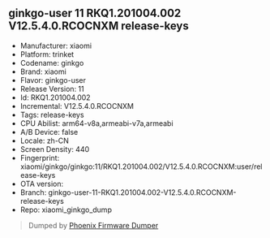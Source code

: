 ## ginkgo-user 11 RKQ1.201004.002 V12.5.4.0.RCOCNXM release-keys
- Manufacturer: xiaomi
- Platform: trinket
- Codename: ginkgo
- Brand: xiaomi
- Flavor: ginkgo-user
- Release Version: 11
- Id: RKQ1.201004.002
- Incremental: V12.5.4.0.RCOCNXM
- Tags: release-keys
- CPU Abilist: arm64-v8a,armeabi-v7a,armeabi
- A/B Device: false
- Locale: zh-CN
- Screen Density: 440
- Fingerprint: xiaomi/ginkgo/ginkgo:11/RKQ1.201004.002/V12.5.4.0.RCOCNXM:user/release-keys
- OTA version: 
- Branch: ginkgo-user-11-RKQ1.201004.002-V12.5.4.0.RCOCNXM-release-keys
- Repo: xiaomi_ginkgo_dump


>Dumped by [Phoenix Firmware Dumper](https://github.com/DroidDumps/phoenix_firmware_dumper)
